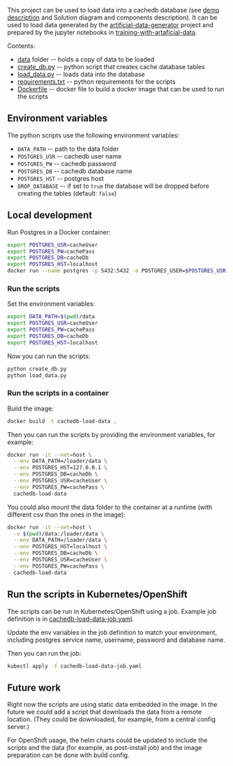 This project can be used to load data into a cachedb database (see [demo description](/README.md) and Solution diagram and components description). 
It can be used to load data generated by the [artificial-data-generator](../artificial-data-generator) project
and prepared by the jupyter notebooks in [training-with-artaficial-data](../training-with-artificial-data).

Contents:
* [data](./data) folder -- holds a copy of data to be loaded
* [create_db.py](./create_db.py) -- python script that creates cache database tables
* [load_data.py](./load_data.py) -- loads data into the database
* [requirements.txt](./requirements.txt) -- python requirements for the scripts
* [Dockerfile](./Dockerfile) -- docker file to build a docker image that can be used to run the scripts

## Environment variables
The python scripts use the following environment variables:
* `DATA_PATH` -- path to the data folder
* `POSTGRES_USR` -- cachedb user name
* `POSTGRES_PW` -- cachedb password
* `POSTGRES_DB` -- cachedb database name
* `POSTGRES_HST` -- postgres host
* `DROP_DATABASE` -- if set to `true` the database will be dropped before creating the tables (default: `false`)

## Local development
Run Postgres in a Docker container:
```bash
export POSTGRES_USR=cacheUser
export POSTGRES_PW=cachePass
export POSTGRES_DB=cacheDb
export POSTGRES_HST=localhost
docker run --name postgres -p 5432:5432 -e POSTGRES_USER=$POSTGRES_USR -e POSTGRES_PASSWORD=$POSTGRES_PW -d postgres
```

### Run the scripts
Set the environment variables:
```bash
export DATA_PATH=$(pwd)/data
export POSTGRES_USR=cacheUser
export POSTGRES_PW=cachePass
export POSTGRES_DB=cacheDb
export POSTGRES_HST=localhost
```
Now you can run the scripts:
```bash
python create_db.py
python load_data.py
```

### Run the scripts in a container
Build the image:
```bash
docker build -t cachedb-load-data .
```

Then you can run the scripts by providing the environment variables, for example:
```bash
docker run -it --net=host \
  --env DATA_PATH=/loader/data \
  --env POSTGRES_HST=127.0.0.1 \
  --env POSTGRES_DB=cacheDb \
  --env POSTGRES_USR=cacheUser \
  --env POSTGRES_PW=cachePass \
  cachedb-load-data
```

You could also mount the data folder to the container at a runtime (with different csv than the ones in the image):
```bash
docker run -it --net=host \
  -v $(pwd)/data:/loader/data \
  --env DATA_PATH=/loader/data \
  --env POSTGRES_HST=localhost \
  --env POSTGRES_DB=cacheDb \
  --env POSTGRES_USR=cacheUser \
  --env POSTGRES_PW=cachePass \
  cachedb-load-data
```

## Run the scripts in Kubernetes/OpenShift
The scripts can be run in Kubernetes/OpenShift using a job.
Example job definition is in [cachedb-load-data-job.yaml](./cachedb-load-data-job.yaml).
    
Update the env variables in the job definition to match your environment, including
postgres service name, username, password and database name.

Then you can run the job:
```bash
kubectl apply -f cachedb-load-data-job.yaml
```

## Future work

Right now the scripts are using static data embedded in the image. 
In the future we could add a script that downloads the data from a remote location.
(They could be downloaded, for example, from a central config server.)

For OpenShift usage, the helm charts could be updated to include the scripts and the data 
(for example, as post-install job) and the image preparation can be done with build config.
